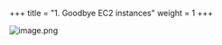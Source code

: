 +++
title = "1. Goodbye EC2 instances"
weight = 1
+++


![image.png](/images/008-viii-clean-it-up/33-164992-image.png)


